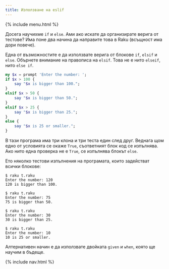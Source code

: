 ```yaml
---
title: Използване на eslif
---
```


{% include menu.html %}

Досега научихме `if` и `else`. Ами ако искате да организирате верига от тестове? Има поне два начина да направите това в Raku (всъщност има дори повече).

Една от възможностите е да използвате верига от блокове `if`, `elsif` и `else`. Обърнете внимание на правописа на `elsif`. Това не е нито `elseif`, нито `else if`.

```raku
my $x = prompt 'Enter the number: ';
if $x > 100 {
    say "$x is bigger than 100.";
}
elsif $x > 50 {
    say "$x is bigger than 50.";
}
elsif $x > 25 {
    say "$x is bigger than 25.";
}
else {
    say "$x is 25 or smaller.";
}
```

В тази програма има три клона и три теста един след друг. Веднага щом едно от условията се окаже `True`, съответният блок код се изпълнява. Ако нито една проверка не е `True`, се изпълнява блокът `else`.

Ето няколко тестови изпълнения на програмата, които задействат всички блокове:

```console
$ raku t.raku
Enter the number: 120
120 is bigger than 100.

$ raku t.raku
Enter the number: 75      
75 is bigger than 50.

$ raku t.raku
Enter the number: 30
30 is bigger than 25.

$ raku t.raku
Enter the number: 10
10 is 25 or smaller.
```

Алтернативен начин е да използвате двойката `given` и `when`, която ще научим в бъдеще.

{% include nav.html %}